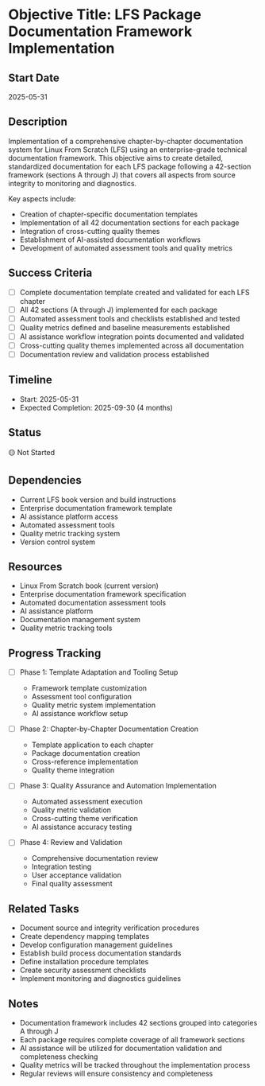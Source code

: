 # Objective Title: LFS Package Documentation Framework Implementation

## Start Date
2025-05-31

## Description
Implementation of a comprehensive chapter-by-chapter documentation system for Linux From Scratch (LFS) using an enterprise-grade technical documentation framework. This objective aims to create detailed, standardized documentation for each LFS package following a 42-section framework (sections A through J) that covers all aspects from source integrity to monitoring and diagnostics.

Key aspects include:
- Creation of chapter-specific documentation templates
- Implementation of all 42 documentation sections for each package
- Integration of cross-cutting quality themes
- Establishment of AI-assisted documentation workflows
- Development of automated assessment tools and quality metrics

## Success Criteria
- [ ] Complete documentation template created and validated for each LFS chapter
- [ ] All 42 sections (A through J) implemented for each package
- [ ] Automated assessment tools and checklists established and tested
- [ ] Quality metrics defined and baseline measurements established
- [ ] AI assistance workflow integration points documented and validated
- [ ] Cross-cutting quality themes implemented across all documentation
- [ ] Documentation review and validation process established

## Timeline
- Start: 2025-05-31
- Expected Completion: 2025-09-30 (4 months)

## Status
🟡 Not Started

## Dependencies
- Current LFS book version and build instructions
- Enterprise documentation framework template
- AI assistance platform access
- Automated assessment tools
- Quality metric tracking system
- Version control system

## Resources
- Linux From Scratch book (current version)
- Enterprise documentation framework specification
- Automated documentation assessment tools
- AI assistance platform
- Documentation management system
- Quality metric tracking tools

## Progress Tracking
- [ ] Phase 1: Template Adaptation and Tooling Setup
  - Framework template customization
  - Assessment tool configuration
  - Quality metric system implementation
  - AI assistance workflow setup

- [ ] Phase 2: Chapter-by-Chapter Documentation Creation
  - Template application to each chapter
  - Package documentation creation
  - Cross-reference implementation
  - Quality theme integration

- [ ] Phase 3: Quality Assurance and Automation Implementation
  - Automated assessment execution
  - Quality metric validation
  - Cross-cutting theme verification
  - AI assistance accuracy testing

- [ ] Phase 4: Review and Validation
  - Comprehensive documentation review
  - Integration testing
  - User acceptance validation
  - Final quality assessment

## Related Tasks
- Document source and integrity verification procedures
- Create dependency mapping templates
- Develop configuration management guidelines
- Establish build process documentation standards
- Define installation procedure templates
- Create security assessment checklists
- Implement monitoring and diagnostics guidelines

## Notes
- Documentation framework includes 42 sections grouped into categories A through J
- Each package requires complete coverage of all framework sections
- AI assistance will be utilized for documentation validation and completeness checking
- Quality metrics will be tracked throughout the implementation process
- Regular reviews will ensure consistency and completeness




